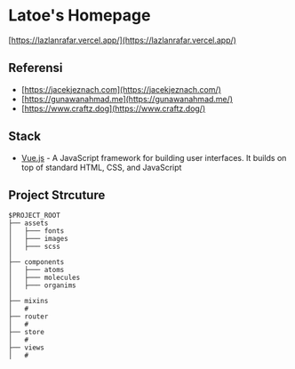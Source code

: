 # Latoe's Homepage

[https://lazlanrafar.vercel.app/](https://lazlanrafar.vercel.app/)

<!-- <img src='./screenshot/screencapture.png' /> -->

## Referensi

- [https://jacekjeznach.com](https://jacekjeznach.com/)
- [https://gunawanahmad.me](https://gunawanahmad.me/)
- [https://www.craftz.dog](https://www.craftz.dog/)

## Stack

- [Vue.js](https://vuejs.org/) - A JavaScript framework for building user interfaces. It builds on top of standard HTML, CSS, and JavaScript

## Project Strcuture

```
$PROJECT_ROOT
├── assets
│   ├─── fonts
│   ├─── images
│   ├─── scss
│
├── components
│   ├─── atoms
│   ├─── molecules
│   ├─── organims
│
├── mixins
│   #
├── router
│   #
├── store
│   #
├── views
│   #

```
